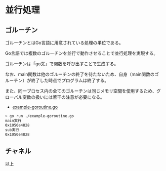 # 並行処理

## ゴルーチン

ゴルーチンとはGo言語に用意されている処理の単位である。

Go言語では複数のゴルーチンを並行で動作させることで並行処理を実現する。

ゴルーチンは「go文」で関数を呼び出すことで生成する。

なお、main関数は他のゴルーチンの終了を待たないため、自身（main関数のゴルーチン）が終了した時点でプログラムは終了する。

また、同一プロセス内の全てのゴルーチンは同じメモリ空間を使用するため、グローバル変数の扱いには若干の注意が必要になる。

- [example-goroutine.go](./example-goroutine.go)

```zsh
> go run ./example-goroutine.go
main実行
0x1050e4828
sub実行
0x1050e4828
```

## チャネル

以上
